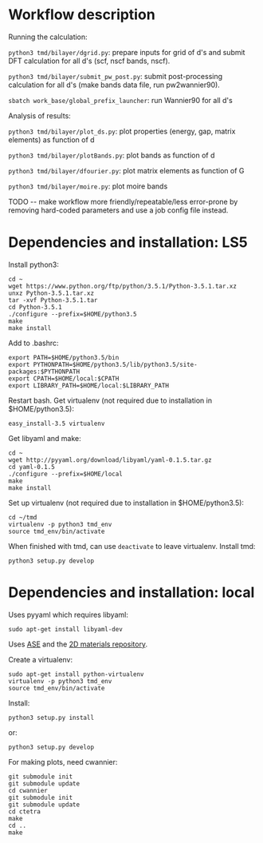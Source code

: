 # Workflow description

Running the calculation:

`python3 tmd/bilayer/dgrid.py`: prepare inputs for grid of d's and submit DFT calculation for all d's (scf, nscf bands, nscf).

`python3 tmd/bilayer/submit_pw_post.py`: submit post-processing calculation for all d's (make bands data file, run pw2wannier90).

`sbatch work_base/global_prefix_launcher`: run Wannier90 for all d's

Analysis of results:

`python3 tmd/bilayer/plot_ds.py`: plot properties (energy, gap, matrix elements) as function of d

`python3 tmd/bilayer/plotBands.py`: plot bands as function of d

`python3 tmd/bilayer/dfourier.py`: plot matrix elements as function of G

`python3 tmd/bilayer/moire.py`: plot moire bands

TODO -- make workflow more friendly/repeatable/less error-prone by removing hard-coded parameters and use a job config file instead.

# Dependencies and installation: LS5

Install python3:

    cd ~
    wget https://www.python.org/ftp/python/3.5.1/Python-3.5.1.tar.xz
    unxz Python-3.5.1.tar.xz
    tar -xvf Python-3.5.1.tar
    cd Python-3.5.1
    ./configure --prefix=$HOME/python3.5
    make
    make install

Add to .bashrc:

    export PATH=$HOME/python3.5/bin
    export PYTHONPATH=$HOME/python3.5/lib/python3.5/site-packages:$PYTHONPATH
    export CPATH=$HOME/local:$CPATH
    export LIBRARY_PATH=$HOME/local:$LIBRARY_PATH

Restart bash. Get virtualenv (not required due to installation in $HOME/python3.5):

    easy_install-3.5 virtualenv

Get libyaml and make:

    cd ~
    wget http://pyyaml.org/download/libyaml/yaml-0.1.5.tar.gz
    cd yaml-0.1.5
    ./configure --prefix=$HOME/local
    make
    make install

Set up virtualenv (not required due to installation in $HOME/python3.5):

    cd ~/tmd
    virtualenv -p python3 tmd_env
    source tmd_env/bin/activate

When finished with tmd, can use `deactivate` to leave virtualenv.
Install tmd:

    python3 setup.py develop

# Dependencies and installation: local

Uses pyyaml which requires libyaml:

    sudo apt-get install libyaml-dev

Uses [ASE](https://wiki.fysik.dtu.dk/ase/index.html) and the [2D materials repository](https://cmr.fysik.dtu.dk/c2dm/c2dm.html).

Create a virtualenv:

    sudo apt-get install python-virtualenv
    virtualenv -p python3 tmd_env
    source tmd_env/bin/activate

Install:

    python3 setup.py install

or:

    python3 setup.py develop

For making plots, need cwannier:

    git submodule init
    git submodule update
    cd cwannier
    git submodule init
    git submodule update
    cd ctetra
    make
    cd ..
    make


